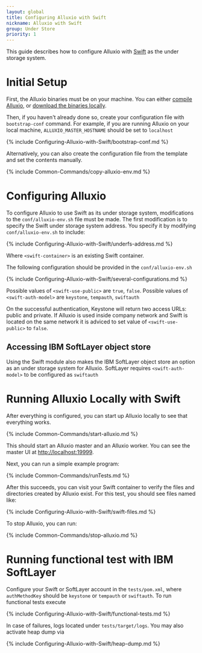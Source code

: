 ```yaml
---
layout: global
title: Configuring Alluxio with Swift
nickname: Alluxio with Swift
group: Under Store
priority: 1
---
```


This guide describes how to configure Alluxio with
[Swift](http://docs.openstack.org/developer/swift/) as the under storage system.

# Initial Setup

First, the Alluxio binaries must be on your machine. You can either
[compile Alluxio](Building-Alluxio-Master-Branch.html), or
[download the binaries locally](Running-Alluxio-Locally.html).

Then, if you haven't already done so, create your configuration file with `bootstrap-conf` command.
For example, if you are running Alluxio on your local machine, `ALLUXIO_MASTER_HOSTNAME` should be set to `localhost`

{% include Configuring-Alluxio-with-Swift/bootstrap-conf.md %}

Alternatively, you can also create the configuration file from the template and set the contents manually. 

{% include Common-Commands/copy-alluxio-env.md %}

# Configuring Alluxio

To configure Alluxio to use Swift as its under storage system, modifications to the
`conf/alluxio-env.sh` file must be made. The first modification is to specify the Swift under
storage system address. You specify it by modifying `conf/alluxio-env.sh` to include:

{% include Configuring-Alluxio-with-Swift/underfs-address.md %}

Where `<swift-container>` is an existing Swift container.

The following configuration should be provided in the `conf/alluxio-env.sh`

{% include Configuring-Alluxio-with-Swift/several-configurations.md %}
  	
Possible values of `<swift-use-public>` are `true`, `false`.
Possible values of `<swift-auth-model>` are `keystone`,
`tempauth`, `swiftauth`

On the successful authentication, Keystone will return two access URLs: public and private. If Alluxio is used inside company network and Swift is located on the same network it is adviced to set value of `<swift-use-public>`  to `false`.


## Accessing IBM SoftLayer object store

Using the Swift module also makes the IBM SoftLayer object store an option as an under storage system for Alluxio. 
SoftLayer requires `<swift-auth-model>` to be configured as `swiftauth`
 
# Running Alluxio Locally with Swift

After everything is configured, you can start up Alluxio locally to see that everything works.

{% include Common-Commands/start-alluxio.md %}

This should start an Alluxio master and an Alluxio worker. You can see the master UI at
[http://localhost:19999](http://localhost:19999).

Next, you can run a simple example program:

{% include Common-Commands/runTests.md %}

After this succeeds, you can visit your Swift container to verify the files and directories created
by Alluxio exist. For this test, you should see files named like:

{% include Configuring-Alluxio-with-Swift/swift-files.md %}

To stop Alluxio, you can run:

{% include Common-Commands/stop-alluxio.md %}

# Running functional test with IBM SoftLayer

Configure your Swift or SoftLayer account in the `tests/pom.xml`, where `authMethodKey` should be `keystone` or `tempauth` or `swiftauth`.
To run functional tests execute

{% include Configuring-Alluxio-with-Swift/functional-tests.md %}

In case of failures, logs located under `tests/target/logs`. You may also activate heap dump via

{% include Configuring-Alluxio-with-Swift/heap-dump.md %}
